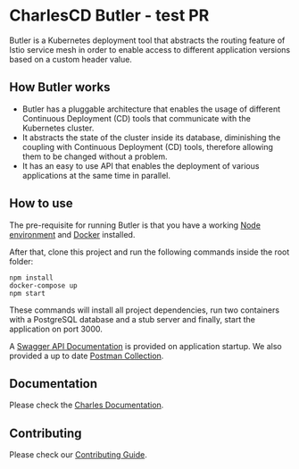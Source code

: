 # CharlesCD Butler - test PR

Butler is a Kubernetes deployment tool that abstracts the routing feature of Istio service mesh in order to enable access to different application versions based on a custom header value.

## How Butler works

* Butler has a pluggable architecture that enables the usage of different Continuous Deployment (CD) tools that communicate with the Kubernetes cluster.
* It abstracts the state of the cluster inside its database, diminishing the coupling with Continuous Deployment (CD) tools, therefore allowing them to be changed without a problem.
* It has an easy to use API that enables the deployment of various applications at the same time in parallel.

## How to use

The pre-requisite for running Butler is that you have a working [Node environment] and [Docker] installed.

After that, clone this project and run the following commands inside the root folder:

```
npm install
docker-compose up
npm start
```

These commands will install all project dependencies, run two containers with a PostgreSQL database and a stub server and finally, start the application on port 3000.

A [Swagger API Documentation] is provided on application startup. We also provided a up to date [Postman Collection].

## Documentation

Please check the [Charles Documentation].

## Contributing

Please check our [Contributing Guide].

[Charles Documentation]: https://docs.charlescd.io/
[Node environment]: https://nodejs.org/en/
[Docker]: https://docs.docker.com/get-docker/
[Swagger API Documentation]: http://localhost:3000/api/swagger
[Postman Collection]: src/resources/postman/Darwin_Deploy.postman_collection.json
[Contributing Guide]: https://github.com/ZupIT/charlescd/blob/master/CONTRIBUTING.md

